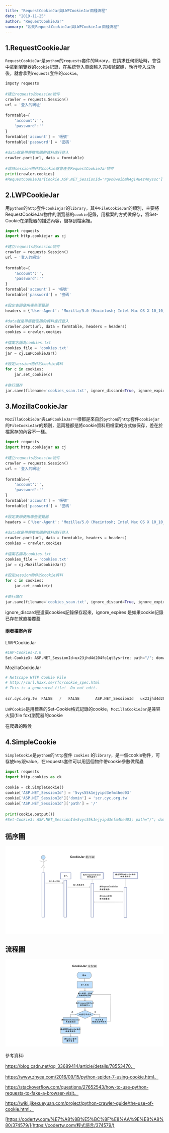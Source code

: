 ```yaml
---
title: "RequestCookieJar與LWPCookieJar兩種流程"
date: "2019-11-25"
author: "RequestCookieJar"
summary: "說明RequestCookieJar與LWPCookieJar兩種流程"
---
```




## 1.RequestCookieJar

`RequestCookieJar`是`python`的`requests`套件的library，在請求任何網址時，會從中拿到瀏覽器的`cookie`記錄，在系統登入頁面輸入完帳號密碼，執行登入成功後，就會拿到`requests`套件的`cookie`。

```python
impoty requests

#建立requests的session物件
crawler = requests.Session()
url = '登入的網址'

formtable={
    'account':'',
    'password':''
}
formtable['account'] = '帳號'
formtable['password'] = '密碼'

#data就是帶帳號密碼的資料進行登入
crawler.port(url, data = formtable)

#這時session物件的cookie就會產生RequestCookieJar物件
print(crawler.cookies)
#RequestCookieJar[Cookie.ASP.NET_SessionId='rgvn0woibmh4g14u4z4nyssc']
```



## 2.LWPCookieJar

用`python`的`http`套件`cookiejar`的`library`，其中`FileCookieJar`的類別，主要將RequestCookieJar物件的瀏覽器的`cookie`記錄，用檔案的方式做保存，將Set-Cookie在瀏覽器的描述內容，儲存到檔案裡。

```python
import requests
import http.cookiejar as cj

#建立requests的session物件
crawler = requests.Session()
url = '登入的網址'

formtable={
    'account':'',
    'password':''
}
formtable['account'] = '帳號'
formtable['password'] = '密碼'

#設定表頭使用哪些瀏覽器
headers = {'User-Agent': 'Mozilla/5.0 (Macintosh; Intel Mac OS X 10_10_1) AppleWebKit/537.36 (KHTML, like Gecko) Chrome/39.0.2171.95 Safari/537.36'}

#data就是帶帳號密碼的資料進行登入
crawler.port(url, data = formtable, headers = headers)
cookies = crawler.cookies

#檔案名稱為cookies.txt
cookies_file = 'cookies.txt'
jar = cj.LWPCookieJar()

#設定session物件的cookie資料
for c in cookies:
    jar.set_cookie(c)

#執行儲存
jar.save(filename='cookies_scan.txt', ignore_discard=True, ignore_expires=True)
```



## 3.MozillaCookieJar

`MozillaCookieJar`與`LWPCookieJar`一樣都是來自於`python`的`http`套件`cookiejar`的`FileCookieJar`的類別，這兩種都是將cookie資料用檔案的方式做保存，差在於檔案存的內容不一樣。

```python
import requests
import http.cookiejar as cj

#建立requests的session物件
crawler = requests.Session()
url = '登入的網址'

formtable={
    'account':'',
    'password':''
}
formtable['account'] = '帳號'
formtable['password'] = '密碼'

#設定表頭使用哪些瀏覽器
headers = {'User-Agent': 'Mozilla/5.0 (Macintosh; Intel Mac OS X 10_10_1) AppleWebKit/537.36 (KHTML, like Gecko) Chrome/39.0.2171.95 Safari/537.36'}

#data就是帶帳號密碼的資料進行登入
crawler.port(url, data = formtable, headers = headers)
cookies = crawler.cookies

#檔案名稱為cookies.txt
cookies_file = 'cookies.txt'
jar = cj.MozillaCookieJar()

#設定session物件的cookie資料
for c in cookies:
    jar.set_cookie(c)

#執行儲存
jar.save(filename='cookies_scan.txt', ignore_discard=True, ignore_expires=True)
```

ignore_discard是遺棄cookies記錄保存起來，ignore_expires 是如果cookie記錄已存在就直接覆蓋

#### 兩者檔案內容

LWPCookieJar

```python
#LWP-Cookies-2.0
Set-Cookie3: ASP.NET_SessionId=ux23jhd4d204fo1qt5ysrtre; path="/"; domain="scr.cyc.org.tw"; path_spec; discard; HttpOnly=None; version=0
```

MozillaCookieJar

```python
# Netscape HTTP Cookie File
# http://curl.haxx.se/rfc/cookie_spec.html
# This is a generated file!  Do not edit.

scr.cyc.org.tw	FALSE	/	FALSE		ASP.NET_SessionId	ux23jhd4d204fo1qt5ysrtre
```

`LWPCookie`是用標準的Set-Cookie格式記錄的cookie，`MozillaCookieJar`是兼容火狐(file fox)瀏覽器的cookie

在爬蟲的時候



## 4.SimpleCookie

 `SimpleCookie`是`python`的`http`套件 `cookies` 的`library`，是一個cookie物件，可存放key跟value，在requests套件可以用這個物件帶cookie參數做爬蟲 

```python
import requests
import http.cookies as ck

cookie = ck.SimpleCookie()
cookie['ASP.NET_SessionId'] = '5vys55k1ejyipd3efm4hed03'
cookie['ASP.NET_SessionId']['domin'] = 'scr.cyc.org.tw'
cookie['ASP.NET_SessionId']['path'] = '/'

print(cookie.output())
#Set-Cookie3: ASP.NET_SessionId=5vys55k1ejyipd3efm4hed03; path="/"; domain="scr.cyc.org.tw";
```



## 循序圖

![CookieJarUML](https://raw.githubusercontent.com/coolgood88142/markdown_note/master/assets/images/CookieJarUML.png)



## 流程圖

![sport-cookie](https://raw.githubusercontent.com/coolgood88142/markdown_note/master/assets/images/sport-cookie.png)

參考資料:

https://blog.csdn.net/qq_33689414/article/details/78553470、

https://www.zhyea.com/2016/09/15/python-spider-7-using-cookie.html、

https://stackoverflow.com/questions/27652543/how-to-use-python-requests-to-fake-a-browser-visit、

https://wiki.jikexueyuan.com/project/python-crawler-guide/the-use-of-cookie.html、

[https://codertw.com/%E7%A8%8B%E5%BC%8F%E8%AA%9E%E8%A8%80/374579/](https://codertw.com/程式語言/374579/)



